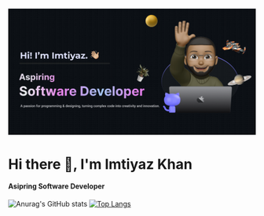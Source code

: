 ![Design and Development](https://github.com/ImtiyazKhan1/ImtiyazKhan1/blob/main/Make%20your%20README.png)

# Hi there 👋, I'm Imtiyaz Khan
#### Asipring Software Developer

![Anurag's GitHub stats](https://github-readme-stats.vercel.app/api?username=ImtiyazKhan1&show_icons=true&theme=radical)
[![Top Langs](https://github-readme-stats.vercel.app/api/top-langs/?username=ImtiyazKhan1)](https://github.com/anuraghazra/github-readme-stats)

<!-- Skills: VUE JS / REACT / JS / HTML / CSS--> 

<!--I’m currently working on this page. --> 






